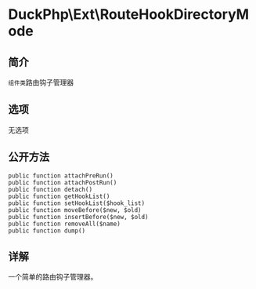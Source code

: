 # DuckPhp\Ext\RouteHookDirectoryMode

## 简介
`组件类`路由钩子管理器
##### 
## 选项
无选项
## 公开方法

    public function attachPreRun()
    public function attachPostRun()
    public function detach()
    public function getHookList()
    public function setHookList($hook_list)
    public function moveBefore($new, $old)
    public function insertBefore($new, $old)
    public function removeAll($name)
    public function dump()

## 详解

一个简单的路由钩子管理器。